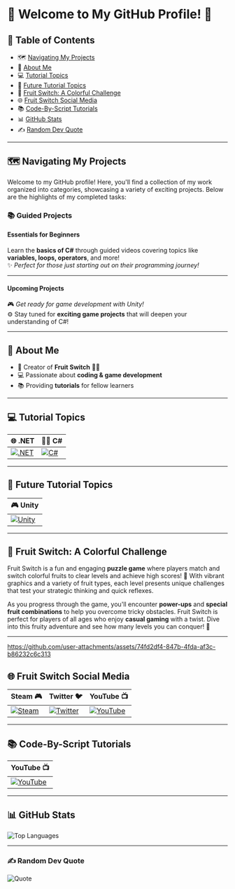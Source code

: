 # 🌟 Welcome to My GitHub Profile! 🌟

## 📑 Table of Contents
- 🗺️ [Navigating My Projects](#navigatingmyprojects)
- 💫 [About Me](#about-me)
- 💻 [Tutorial Topics](#tutorial-topics)
- 🔮 [Future Tutorial Topics](#future-tutorial-topics)
- 🍉 [Fruit Switch: A Colorful Challenge](#fruit-switch-a-colorful-challenge)
- 🌐 [Fruit Switch Social Media](#fruit-switch-social-media)
- 📚 [Code-By-Script Tutorials](#code-by-script-tutorials)
- 📊 [GitHub Stats](#github-stats)
- ✍️ [Random Dev Quote](#random-dev-quote)


---

## 🗺️ Navigating My Projects

Welcome to my GitHub profile! Here, you'll find a collection of my work organized into categories, showcasing a variety of exciting projects. Below are the highlights of my completed tasks:

### 📚 Guided Projects

#### **Essentials for Beginners**  
Learn the **basics of C#** through guided videos covering topics like **variables, loops, operators**, and more!  
✨ *Perfect for those just starting out on their programming journey!*  

---

#### **Upcoming Projects**  
🎮 *Get ready for game development with Unity!*  
⚙️ Stay tuned for **exciting game projects** that will deepen your understanding of C#!  

---

## 💫 About Me

- 👋 Creator of **Fruit Switch** 🍉🍊  
- 💻 Passionate about **coding & game development**  
- 📚 Providing **tutorials** for fellow learners  

---

## 💻 Tutorial Topics

| 🌐 **.NET** | 🧑‍💻 **C#** |
|-------------|--------------|
| [![.NET](https://cdn.jsdelivr.net/gh/devicons/devicon@latest/icons/dot-net/dot-net-plain-wordmark.svg)](https://dotnet.microsoft.com/) | [![C#](https://cdn.jsdelivr.net/gh/devicons/devicon@latest/icons/csharp/csharp-original.svg)](https://docs.microsoft.com/en-us/dotnet/csharp/) |

---

## 🔮 Future Tutorial Topics

| 🎮 **Unity** |
|--------------|
| [![Unity](https://cdn.jsdelivr.net/gh/devicons/devicon@latest/icons/unity/unity-original.svg)](https://unity.com/) |

---

## 🍉 Fruit Switch: A Colorful Challenge

Fruit Switch is a fun and engaging **puzzle game** where players match and switch colorful fruits to clear levels and achieve high scores! 🌈 With vibrant graphics and a variety of fruit types, each level presents unique challenges that test your strategic thinking and quick reflexes.

As you progress through the game, you'll encounter **power-ups** and **special fruit combinations** to help you overcome tricky obstacles. Fruit Switch is perfect for players of all ages who enjoy **casual gaming** with a twist. Dive into this fruity adventure and see how many levels you can conquer! 🍭 

---


https://github.com/user-attachments/assets/74fd2df4-847b-4fda-af3c-b86232c6c313
## 🌐 Fruit Switch Social Media

| **Steam 🎮** | **Twitter 🐦** | **YouTube 📺** |
|-----------|-------------|--------------|
| [![Steam](https://img.icons8.com/?size=48&id=zNqjI8XKkCv0&format=png)](https://store.steampowered.com/app/2248480/Fruit_Switch/) | [![Twitter](https://img.icons8.com/?size=50&id=phOKFKYpe00C&format=png)](https://x.com/Fruit_Switch) | [![YouTube](https://img.icons8.com/?size=48&id=19318&format=png)](https://www.youtube.com/@FruitSwitch) |

---

## 📚 Code-By-Script Tutorials

| **YouTube 📺** |
|-------------|
| [![YouTube](https://img.icons8.com/?size=48&id=19318&format=png)](https://www.youtube.com/@CodeByScript) |

---

## 📊 GitHub Stats

![Top Languages](https://github-readme-stats.vercel.app/api/top-langs/?username=Code-By-Script&theme=dark&hide_border=false&include_all_commits=true&count_private=false&layout=compact&random=123456)

---

### ✍️ Random Dev Quote

![Quote](https://quotes-github-readme.vercel.app/api?type=horizontal&theme=radical)





